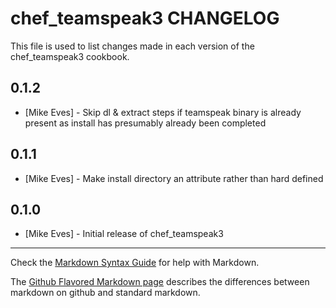 chef_teamspeak3 CHANGELOG
=========================

This file is used to list changes made in each version of the chef_teamspeak3 cookbook.

0.1.2
-----
- [Mike Eves] - Skip dl & extract steps if teamspeak binary is already present as install has presumably already been completed

0.1.1
-----
- [Mike Eves] - Make install directory an attribute rather than hard defined

0.1.0
-----
- [Mike Eves] - Initial release of chef_teamspeak3


- - -
Check the [Markdown Syntax Guide](http://daringfireball.net/projects/markdown/syntax) for help with Markdown.

The [Github Flavored Markdown page](http://github.github.com/github-flavored-markdown/) describes the differences between markdown on github and standard markdown.
